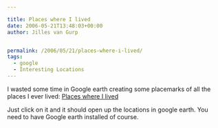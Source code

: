```yaml
---

title: Places where I lived
date: 2006-05-21T13:48:03+00:00
author: Jilles van Gurp


permalink: /2006/05/21/places-where-i-lived/
tags:
  - google
  - Interesting Locations
---
```

I wasted some time in Google earth creating some placemarks of all the places I ever lived: [Places where I lived](https://www.jillesvangurp.com/wp-content/uploads/2006/05/places%20where%20I%20lived.kmz)

Just click on it and it should open up the locations in google earth. You need to have Google earth installed of  course.